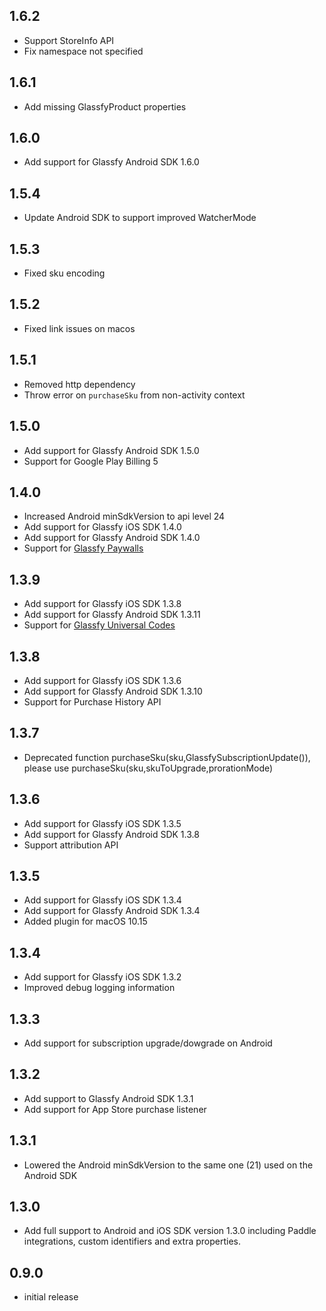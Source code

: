 ## 1.6.2

- Support StoreInfo API
- Fix namespace not specified

## 1.6.1

- Add missing GlassfyProduct properties

## 1.6.0

- Add support for Glassfy Android SDK 1.6.0

## 1.5.4

- Update Android SDK to support improved WatcherMode

## 1.5.3

- Fixed sku encoding

## 1.5.2

- Fixed link issues on macos

## 1.5.1

- Removed http dependency
- Throw error on `purchaseSku` from non-activity context

## 1.5.0

- Add support for Glassfy Android SDK 1.5.0
- Support for Google Play Billing 5

## 1.4.0

- Increased Android minSdkVersion to api level 24
- Add support for Glassfy iOS SDK 1.4.0
- Add support for Glassfy Android SDK 1.4.0
- Support for [Glassfy Paywalls](https://docs.glassfy.io/docs/paywall-quick-start)

## 1.3.9

- Add support for Glassfy iOS SDK 1.3.8
- Add support for Glassfy Android SDK 1.3.11
- Support for [Glassfy Universal Codes](https://docs.glassfy.io/docs/universal-codes)

## 1.3.8

- Add support for Glassfy iOS SDK 1.3.6
- Add support for Glassfy Android SDK 1.3.10
- Support for Purchase History API

## 1.3.7

- Deprecated function purchaseSku(sku,GlassfySubscriptionUpdate()), please use purchaseSku(sku,skuToUpgrade,prorationMode)

## 1.3.6

- Add support for Glassfy iOS SDK 1.3.5
- Add support for Glassfy Android SDK 1.3.8
- Support attribution API

## 1.3.5

- Add support for Glassfy iOS SDK 1.3.4
- Add support for Glassfy Android SDK 1.3.4
- Added plugin for macOS 10.15

## 1.3.4

- Add support for Glassfy iOS SDK 1.3.2
- Improved debug logging information

## 1.3.3

- Add support for subscription upgrade/dowgrade on Android

## 1.3.2

- Add support to Glassfy Android SDK 1.3.1
- Add support for App Store purchase listener

## 1.3.1

- Lowered the Android minSdkVersion to the same one (21) used on the Android SDK

## 1.3.0

- Add full support to Android and iOS SDK version 1.3.0 including Paddle integrations, custom identifiers and extra properties.

## 0.9.0

- initial release
